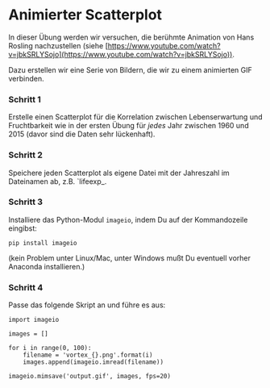 
# Animierter Scatterplot

In dieser Übung werden wir versuchen, die berühmte Animation von Hans Rosling nachzustellen (siehe [https://www.youtube.com/watch?v=jbkSRLYSojo](https://www.youtube.com/watch?v=jbkSRLYSojo)).

Dazu erstellen wir eine Serie von Bildern, die wir zu einem animierten GIF verbinden.

### Schritt 1

Erstelle einen Scatterplot für die Korrelation zwischen Lebenserwartung und Fruchtbarkeit wie in der ersten Übung für *jedes* Jahr zwischen 1960 und 2015
(davor sind die Daten sehr lückenhaft).


### Schritt 2

Speichere jeden Scatterplot als eigene Datei mit der Jahreszahl im Dateinamen ab, z.B. `lifeexp_.


### Schritt 3

Installiere das Python-Modul `imageio`, indem Du auf der Kommandozeile eingibst:

    pip install imageio

(kein Problem unter Linux/Mac, unter Windows mußt Du eventuell vorher Anaconda installieren.)


### Schritt 4

Passe das folgende Skript an und führe es aus:

    import imageio

    images = []

    for i in range(0, 100):
        filename = 'vortex_{}.png'.format(i)
        images.append(imageio.imread(filename))

    imageio.mimsave('output.gif', images, fps=20)

